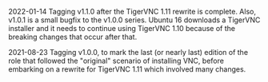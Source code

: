 
2022-01-14      Tagging v1.1.0 after the TigerVNC 1.11 rewrite is complete. Also, v1.0.1 is a small bugfix to the v1.0.0 series. Ubuntu 16 downloads a TigerVNC installer and it needs to continue using TigerVNC 1.10 because of the breaking changes that occur after that.

2021-08-23	Tagging v1.0.0, to mark the last (or nearly last) edition of the role that followed the "original" scenario of installing VNC, before embarking on a rewrite for TigerVNC 1.11 which involved many changes.

